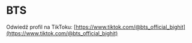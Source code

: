 # BTS


Odwiedź profil na TikToku: [https://www.tiktok.com/@bts_official_bighit](https://www.tiktok.com/@bts_official_bighit)
